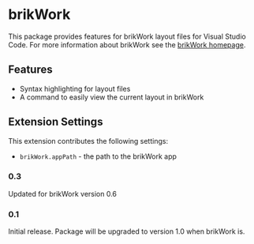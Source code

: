 # brikWork

This package provides features for brikWork layout files for Visual Studio Code. For more information about brikWork see the [brikWork homepage](https://codlark.itch.io/brikwork).

## Features

 - Syntax highlighting for layout files
 - A command to easily view the current layout in brikWork


## Extension Settings


This extension contributes the following settings:

 - `brikWork.appPath` - the path to the brikWork app

### 0.3

Updated for brikWork version 0.6

### 0.1

Initial release. Package will be upgraded to version 1.0 when brikWork is.

